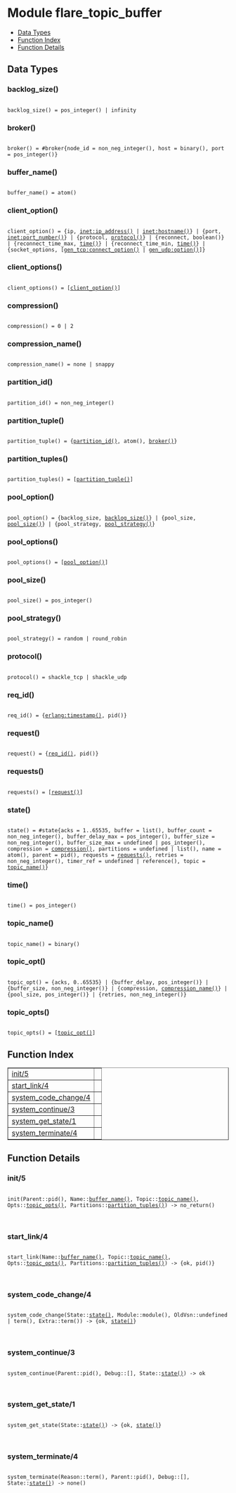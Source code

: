 

# Module flare_topic_buffer #
* [Data Types](#types)
* [Function Index](#index)
* [Function Details](#functions)

<a name="types"></a>

## Data Types ##




### <a name="type-backlog_size">backlog_size()</a> ###


<pre><code>
backlog_size() = pos_integer() | infinity
</code></pre>




### <a name="type-broker">broker()</a> ###


<pre><code>
broker() = #broker{node_id = non_neg_integer(), host = binary(), port = pos_integer()}
</code></pre>




### <a name="type-buffer_name">buffer_name()</a> ###


<pre><code>
buffer_name() = atom()
</code></pre>




### <a name="type-client_option">client_option()</a> ###


<pre><code>
client_option() = {ip, <a href="inet.md#type-ip_address">inet:ip_address()</a> | <a href="inet.md#type-hostname">inet:hostname()</a>} | {port, <a href="inet.md#type-port_number">inet:port_number()</a>} | {protocol, <a href="#type-protocol">protocol()</a>} | {reconnect, boolean()} | {reconnect_time_max, <a href="#type-time">time()</a>} | {reconnect_time_min, <a href="#type-time">time()</a>} | {socket_options, [<a href="gen_tcp.md#type-connect_option">gen_tcp:connect_option()</a> | <a href="gen_udp.md#type-option">gen_udp:option()</a>]}
</code></pre>




### <a name="type-client_options">client_options()</a> ###


<pre><code>
client_options() = [<a href="#type-client_option">client_option()</a>]
</code></pre>




### <a name="type-compression">compression()</a> ###


<pre><code>
compression() = 0 | 2
</code></pre>




### <a name="type-compression_name">compression_name()</a> ###


<pre><code>
compression_name() = none | snappy
</code></pre>




### <a name="type-partition_id">partition_id()</a> ###


<pre><code>
partition_id() = non_neg_integer()
</code></pre>




### <a name="type-partition_tuple">partition_tuple()</a> ###


<pre><code>
partition_tuple() = {<a href="#type-partition_id">partition_id()</a>, atom(), <a href="#type-broker">broker()</a>}
</code></pre>




### <a name="type-partition_tuples">partition_tuples()</a> ###


<pre><code>
partition_tuples() = [<a href="#type-partition_tuple">partition_tuple()</a>]
</code></pre>




### <a name="type-pool_option">pool_option()</a> ###


<pre><code>
pool_option() = {backlog_size, <a href="#type-backlog_size">backlog_size()</a>} | {pool_size, <a href="#type-pool_size">pool_size()</a>} | {pool_strategy, <a href="#type-pool_strategy">pool_strategy()</a>}
</code></pre>




### <a name="type-pool_options">pool_options()</a> ###


<pre><code>
pool_options() = [<a href="#type-pool_option">pool_option()</a>]
</code></pre>




### <a name="type-pool_size">pool_size()</a> ###


<pre><code>
pool_size() = pos_integer()
</code></pre>




### <a name="type-pool_strategy">pool_strategy()</a> ###


<pre><code>
pool_strategy() = random | round_robin
</code></pre>




### <a name="type-protocol">protocol()</a> ###


<pre><code>
protocol() = shackle_tcp | shackle_udp
</code></pre>




### <a name="type-req_id">req_id()</a> ###


<pre><code>
req_id() = {<a href="erlang.md#type-timestamp">erlang:timestamp()</a>, pid()}
</code></pre>




### <a name="type-request">request()</a> ###


<pre><code>
request() = {<a href="#type-req_id">req_id()</a>, pid()}
</code></pre>




### <a name="type-requests">requests()</a> ###


<pre><code>
requests() = [<a href="#type-request">request()</a>]
</code></pre>




### <a name="type-state">state()</a> ###


<pre><code>
state() = #state{acks = 1..65535, buffer = list(), buffer_count = non_neg_integer(), buffer_delay_max = pos_integer(), buffer_size = non_neg_integer(), buffer_size_max = undefined | pos_integer(), compression = <a href="#type-compression">compression()</a>, partitions = undefined | list(), name = atom(), parent = pid(), requests = <a href="#type-requests">requests()</a>, retries = non_neg_integer(), timer_ref = undefined | reference(), topic = <a href="#type-topic_name">topic_name()</a>}
</code></pre>




### <a name="type-time">time()</a> ###


<pre><code>
time() = pos_integer()
</code></pre>




### <a name="type-topic_name">topic_name()</a> ###


<pre><code>
topic_name() = binary()
</code></pre>




### <a name="type-topic_opt">topic_opt()</a> ###


<pre><code>
topic_opt() = {acks, 0..65535} | {buffer_delay, pos_integer()} | {buffer_size, non_neg_integer()} | {compression, <a href="#type-compression_name">compression_name()</a>} | {pool_size, pos_integer()} | {retries, non_neg_integer()}
</code></pre>




### <a name="type-topic_opts">topic_opts()</a> ###


<pre><code>
topic_opts() = [<a href="#type-topic_opt">topic_opt()</a>]
</code></pre>

<a name="index"></a>

## Function Index ##


<table width="100%" border="1" cellspacing="0" cellpadding="2" summary="function index"><tr><td valign="top"><a href="#init-5">init/5</a></td><td></td></tr><tr><td valign="top"><a href="#start_link-4">start_link/4</a></td><td></td></tr><tr><td valign="top"><a href="#system_code_change-4">system_code_change/4</a></td><td></td></tr><tr><td valign="top"><a href="#system_continue-3">system_continue/3</a></td><td></td></tr><tr><td valign="top"><a href="#system_get_state-1">system_get_state/1</a></td><td></td></tr><tr><td valign="top"><a href="#system_terminate-4">system_terminate/4</a></td><td></td></tr></table>


<a name="functions"></a>

## Function Details ##

<a name="init-5"></a>

### init/5 ###

<pre><code>
init(Parent::pid(), Name::<a href="#type-buffer_name">buffer_name()</a>, Topic::<a href="#type-topic_name">topic_name()</a>, Opts::<a href="#type-topic_opts">topic_opts()</a>, Partitions::<a href="#type-partition_tuples">partition_tuples()</a>) -&gt; no_return()
</code></pre>
<br />

<a name="start_link-4"></a>

### start_link/4 ###

<pre><code>
start_link(Name::<a href="#type-buffer_name">buffer_name()</a>, Topic::<a href="#type-topic_name">topic_name()</a>, Opts::<a href="#type-topic_opts">topic_opts()</a>, Partitions::<a href="#type-partition_tuples">partition_tuples()</a>) -&gt; {ok, pid()}
</code></pre>
<br />

<a name="system_code_change-4"></a>

### system_code_change/4 ###

<pre><code>
system_code_change(State::<a href="#type-state">state()</a>, Module::module(), OldVsn::undefined | term(), Extra::term()) -&gt; {ok, <a href="#type-state">state()</a>}
</code></pre>
<br />

<a name="system_continue-3"></a>

### system_continue/3 ###

<pre><code>
system_continue(Parent::pid(), Debug::[], State::<a href="#type-state">state()</a>) -&gt; ok
</code></pre>
<br />

<a name="system_get_state-1"></a>

### system_get_state/1 ###

<pre><code>
system_get_state(State::<a href="#type-state">state()</a>) -&gt; {ok, <a href="#type-state">state()</a>}
</code></pre>
<br />

<a name="system_terminate-4"></a>

### system_terminate/4 ###

<pre><code>
system_terminate(Reason::term(), Parent::pid(), Debug::[], State::<a href="#type-state">state()</a>) -&gt; none()
</code></pre>
<br />

